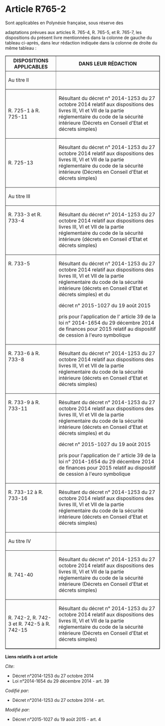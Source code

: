# Article R765-2

Sont applicables en Polynésie française, sous réserve des 

adaptations prévues aux articles R. 765-4, R. 765-5, et R. 765-7, les dispositions du présent livre mentionnées dans la
colonne de gauche du tableau ci-après, dans leur rédaction indiquée dans la colonne de droite du même tableau :

<table border="1">
  <tbody>
    <tr>
      <th>DISPOSITIONS APPLICABLES 

</th>
      <th>DANS LEUR RÉDACTION 

</th>
    </tr>
    <tr>
      <td>

Au titre II 

</td>
      <td>

</td>
    </tr>
    <tr>
      <td>

R. 725-1 à R. 725-11 

</td>
      <td>

Résultant du décret n° 2014-1253 du 27 octobre 2014 relatif aux dispositions des livres III, VI et VII de la partie
réglementaire du code de la sécurité intérieure (Décrets en Conseil d'Etat et décrets simples) 

</td>
    </tr>
    <tr>
      <td>

R. 725-13 

</td>
      <td>

Résultant du décret n° 2014-1253 du 27 octobre 2014 relatif aux dispositions des livres III, VI et VII de la partie
réglementaire du code de la sécurité intérieure (Décrets en Conseil d'Etat et décrets simples) 

</td>
    </tr>
    <tr>
      <td>

Au titre III

</td>
      <td>

</td>
    </tr>
    <tr>
      <td valign="top" align="left">

R. 733-3 et R. 733-4 

</td>
      <td align="left" valign="top">

Résultant du 
décret n° 2014-1253 du 27 octobre 2014
relatif aux dispositions des livres III, VI et VII de la partie réglementaire du code de la sécurité intérieure (décrets en
Conseil d'Etat et décrets simples) 

</td>
    </tr>
    <tr>
      <td align="left" valign="top">

R. 733-5 

</td>
      <td valign="top" align="left">

Résultant du 
décret n° 2014-1253 du 27 octobre 2014
relatif aux dispositions des livres III, VI et VII de la partie réglementaire du code de la sécurité intérieure (décrets en
Conseil d'Etat et décrets simples) et du 

décret n° 2015-1027 du 19 août 2015

pris pour l'application de l'
article 39 de la loi n° 2014-1654 du 29 décembre 2014
de finances pour 2015 relatif au dispositif de cession à l'euro symbolique 

</td>
    </tr>
    <tr>
      <td align="left" valign="top">

R. 733-6 à R. 733-8 

</td>
      <td valign="top" align="left">

Résultant du 
décret n° 2014-1253 du 27 octobre 2014
relatif aux dispositions des livres III, VI et VII de la partie réglementaire du code de la sécurité intérieure (décrets en
Conseil d'Etat et décrets simples)

</td>
    </tr>
    <tr>
      <td align="left" valign="top">

R. 733-9 à R. 733-11

</td>
      <td align="left" valign="top">

Résultant du 
décret n° 2014-1253 du 27 octobre 2014
relatif aux dispositions des livres III, VI et VII de la partie réglementaire du code de la sécurité intérieure (décrets en
Conseil d'Etat et décrets simples) et du 

décret n° 2015-1027 du 19 août 2015

pris pour l'application de l'
article 39 de la loi n° 2014-1654 du 29 décembre 2014
de finances pour 2015 relatif au dispositif de cession à l'euro symbolique 

</td>
    </tr>
    <tr>
      <td valign="top" align="left">

R. 733-12 à R. 733-16

</td>
      <td valign="top" align="left">

Résultant du 
décret n° 2014-1253 du 27 octobre 2014
relatif aux dispositions des livres III, VI et VII de la partie réglementaire du code de la sécurité intérieure (décrets en
Conseil d'Etat et décrets simples) 

</td>
    </tr>
    <tr>
      <td>

Au titre IV 

</td>
      <td>

</td>
    </tr>
    <tr>
      <td>

R. 741-40 

</td>
      <td>

Résultant du décret n° 2014-1253 du 27 octobre 2014 relatif aux dispositions des livres III, VI et VII de la partie
réglementaire du code de la sécurité intérieure (Décrets en Conseil d'Etat et décrets simples) 

</td>
    </tr>
    <tr>
      <td>

R. 742-2, R. 742-3 et R. 742-5 à R. 742-15 

</td>
      <td>

Résultant du décret n° 2014-1253 du 27 octobre 2014 relatif aux dispositions des livres III, VI et VII de la partie
réglementaire du code de la sécurité intérieure (Décrets en Conseil d'Etat et décrets simples)

</td>
    </tr>
  </tbody>
</table>

**Liens relatifs à cet article**

_Cite_:

  - Décret n°2014-1253 du 27 octobre 2014
  - Loi n°2014-1654 du 29 décembre 2014 - art. 39

_Codifié par_:

  - Décret n°2014-1253 du 27 octobre 2014 - art.

_Modifié par_:

  - Décret n°2015-1027 du 19 août 2015 - art. 4
